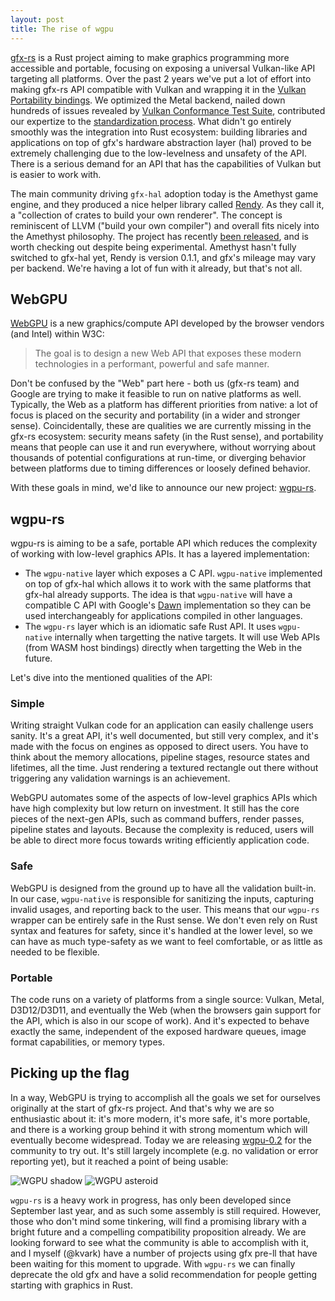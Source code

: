 ```yaml
---
layout: post
title: The rise of wgpu
---
```


[gfx-rs](https://github.com/gfx-rs/gfx) is a Rust project aiming to make graphics programming more accessible and portable, focusing on exposing a universal Vulkan-like API targeting all platforms. Over the past 2 years we've put a lot of effort into making gfx-rs API compatible with Vulkan and wrapping it in the [Vulkan Portability bindings](https://github.com/gfx-rs/portability). We optimized the Metal backend, nailed down hundreds of issues revealed by [Vulkan Conformance Test Suite](https://github.com/KhronosGroup/VK-GL-CTS), contributed our expertize to the [standardization process](https://github.com/KhronosGroup/Vulkan-Portability). What didn't go entirely smoothly was the integration into Rust ecosystem: building libraries and applications on top of gfx's hardware abstraction layer (hal) proved to be extremely challenging due to the low-levelness and unsafety of the API. There is a serious demand for an API that has the capabilities of Vulkan but is easier to work with.

The main community driving `gfx-hal` adoption today is the Amethyst game engine, and they produced a nice helper library called [Rendy](https://github.com/omni-viral/rendy). As they call it, a "collection of crates to build your own renderer". The concept is reminiscent of LLVM ("build your own compiler") and overall fits nicely into the Amethyst philosophy. The project has recently [been released](https://community.amethyst-engine.org/t/rendy-is-released/459), and is worth checking out despite being experimental. Amethyst hasn't fully switched to gfx-hal yet, Rendy is version 0.1.1, and gfx's mileage may vary per backend. We're having a lot of fun with it already, but that's not all.

## WebGPU

[WebGPU](https://www.w3.org/community/gpu/) is a new graphics/compute API developed by the browser vendors (and Intel) within W3C:
> The goal is to design a new Web API that exposes these modern technologies in a performant, powerful and safe manner.

Don't be confused by the "Web" part here - both us (gfx-rs team) and Google are trying to make it feasible to run on native platforms as well. Typically, the Web as a platform has different priorities from native: a lot of focus is placed on the security and portability (in a wider and stronger sense). Coincidentally, these are qualities we are currently missing in the gfx-rs ecosystem: security means safety (in the Rust sense), and portability means that people can use it and run everywhere, without worrying about thousands of potential configurations at run-time, or diverging behavior between platforms due to timing differences or loosely defined behavior.

With these goals in mind, we'd like to announce our new project: [wgpu-rs](https://github.com/gfx-rs/wgpu).

## wgpu-rs

wgpu-rs is aiming to be a safe, portable API which reduces the complexity of working with low-level graphics APIs. It has a layered implementation:

- The `wgpu-native` layer which exposes a C API. `wgpu-native` implemented on top of gfx-hal which allows it to work with the same platforms that gfx-hal already supports. The idea is that `wgpu-native` will have a compatible C API with Google's [Dawn](https://dawn.googlesource.com/dawn) implementation so they can be used interchangeably for applications compiled in other languages.
- The `wgpu-rs` layer which is an idiomatic safe Rust API. It uses `wgpu-native` internally when targetting the native targets. It will use Web APIs (from WASM host bindings) directly when targetting the Web in the future.

Let's dive into the mentioned qualities of the API:

### Simple

Writing straight Vulkan code for an application can easily challenge users sanity. It's a great API, it's well documented, but still very complex, and it's made with the focus on engines as opposed to direct users. You have to think about the memory allocations, pipeline stages, resource states and lifetimes, all the time. Just rendering a textured rectangle out there without triggering any validation warnings is an achievement.

WebGPU automates some of the aspects of low-level graphics APIs which have high complexity but low return on investment. It still has the core pieces of the next-gen APIs, such as command buffers, render passes, pipeline states and layouts. Because the complexity is reduced, users will be able to direct more focus towards writing efficiently application code.

### Safe

WebGPU is designed from the ground up to have all the validation built-in. In our case, `wgpu-native` is responsible for sanitizing the inputs, capturing invalid usages, and reporting back to the user. This means that our `wgpu-rs` wrapper can be entirely safe in the Rust sense. We don't even rely on Rust syntax and features for safety, since it's handled at the lower level, so we can have as much type-safety as we want to feel comfortable, or as little as needed to be flexible.

### Portable

The code runs on a variety of platforms from a single source: Vulkan, Metal, D3D12/D3D11, and eventually the Web (when the browsers gain support for the API, which is also in our scope of work). And it's expected to behave exactly the same, independent of the exposed hardware queues, image format capabilities, or memory types.

## Picking up the flag

In a way, WebGPU is trying to accomplish all the goals we set for ourselves originally at the start of gfx-rs project. And that's why we are so enthusiastic about it: it's more modern, it's more safe, it's more portable, and there is a working group behind it with strong momentum which will eventually become widespread. Today we are releasing [wgpu-0.2](https://crates.io/crates/wgpu/0.2.0) for the community to try out. It's still largely incomplete (e.g. no validation or error reporting yet), but it reached a point of being usable:

![WGPU shadow](/img/wgpu-shadow.png) ![WGPU asteroid](/img/wgpu-asteroid-giger.png)

`wgpu-rs` is a heavy work in progress, has only been developed since September last year, and as such some assembly is still required. However, those who don't mind some tinkering, will find a promising library with a bright future and a compelling compatibility proposition already. We are looking forward to see what the community is able to accomplish with it, and I myself (@kvark) have a number of projects using gfx pre-ll that have been waiting for this moment to upgrade. With `wgpu-rs` we can finally deprecate the old gfx and have a solid recommendation for people getting starting with graphics in Rust.
